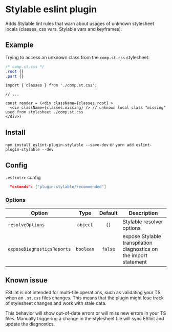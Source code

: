 # Stylable eslint plugin

Adds Stylable lint rules that warn about usages of unknown stylesheet locals (classes, css vars, Stylable vars and keyframes).

## Example
Trying to access an unknown class from the `comp.st.css` stylesheet:
```css
/* comp.st.css */
.root {}
.part {}
```

```tsx
import { classes } from './comp.st.css';

// ...

const render = (<div className={classes.root} >
  <div className={classes.missing} /> // unknown local class "missing" used from stylesheet ./comp.st.css
</div>)
```

## Install

`npm install eslint-plugin-stylable --save-dev`
or
`yarn add eslint-plugin-stylable --dev`

## Config

`.eslintrc` config

```json
  "extends": ["plugin:stylable/recommended"]
```

### Options

| Option	| Type  | Default | Description |
|-----------|:-----:|:-------:|-------------|
| `resolveOptions` | `object` | `{}` | Stylable resolver options |
| `exposeDiagnosticsReports` | `boolean` | `false` | expose Stylable transpilation diagnostics on the import statement |

## Known issue

ESLint is not intended for multi-file operations, such as validating your TS when an `.st.css` files changes. This means that the plugin might lose track of stylesheet changes and work with stale data.

This behavior will show out-of-date errors or will miss new errors in your TS files. Manually triggering a change in the stylesheet file will sync ESlint and update the diagnostics.
